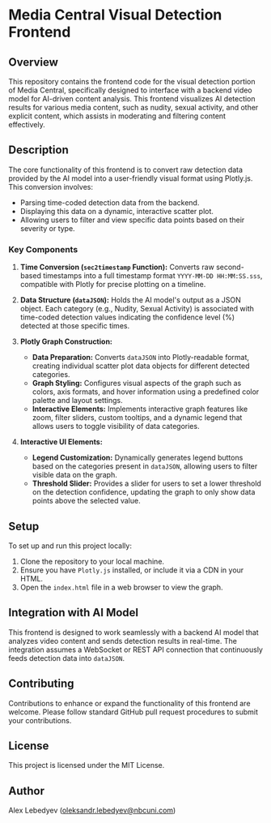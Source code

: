 
# Media Central Visual Detection Frontend

## Overview
This repository contains the frontend code for the visual detection portion of Media Central, specifically designed to interface with a backend video model for AI-driven content analysis. This frontend visualizes AI detection results for various media content, such as nudity, sexual activity, and other explicit content, which assists in moderating and filtering content effectively.

## Description
The core functionality of this frontend is to convert raw detection data provided by the AI model into a user-friendly visual format using Plotly.js. This conversion involves:
- Parsing time-coded detection data from the backend.
- Displaying this data on a dynamic, interactive scatter plot.
- Allowing users to filter and view specific data points based on their severity or type.

### Key Components
1. **Time Conversion (`sec2timestamp` Function):**
   Converts raw second-based timestamps into a full timestamp format `YYYY-MM-DD HH:MM:SS.sss`, compatible with Plotly for precise plotting on a timeline.

2. **Data Structure (`dataJSON`):**
   Holds the AI model's output as a JSON object. Each category (e.g., Nudity, Sexual Activity) is associated with time-coded detection values indicating the confidence level (%) detected at those specific times.

3. **Plotly Graph Construction:**
   - **Data Preparation:**
     Converts `dataJSON` into Plotly-readable format, creating individual scatter plot data objects for different detected categories.
   - **Graph Styling:**
     Configures visual aspects of the graph such as colors, axis formats, and hover information using a predefined color palette and layout settings.
   - **Interactive Elements:**
     Implements interactive graph features like zoom, filter sliders, custom tooltips, and a dynamic legend that allows users to toggle visibility of data categories.

4. **Interactive UI Elements:**
   - **Legend Customization:**
     Dynamically generates legend buttons based on the categories present in `dataJSON`, allowing users to filter visible data on the graph.
   - **Threshold Slider:**
     Provides a slider for users to set a lower threshold on the detection confidence, updating the graph to only show data points above the selected value.

## Setup
To set up and run this project locally:
1. Clone the repository to your local machine.
2. Ensure you have `Plotly.js` installed, or include it via a CDN in your HTML.
3. Open the `index.html` file in a web browser to view the graph.

## Integration with AI Model
This frontend is designed to work seamlessly with a backend AI model that analyzes video content and sends detection results in real-time. The integration assumes a WebSocket or REST API connection that continuously feeds detection data into `dataJSON`.

## Contributing
Contributions to enhance or expand the functionality of this frontend are welcome. Please follow standard GitHub pull request procedures to submit your contributions.

## License
This project is licensed under the MIT License. 

## Author
Alex Lebedyev (oleksandr.lebedyev@nbcuni.com)